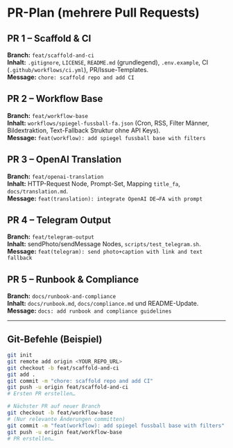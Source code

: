 # PR-Plan (mehrere Pull Requests)

## PR 1 – Scaffold & CI
**Branch:** `feat/scaffold-and-ci`  
**Inhalt:** `.gitignore`, `LICENSE`, `README.md` (grundlegend), `.env.example`, CI (`.github/workflows/ci.yml`), PR/Issue-Templates.  
**Message:** `chore: scaffold repo and add CI`

## PR 2 – Workflow Base
**Branch:** `feat/workflow-base`  
**Inhalt:** `workflows/spiegel-fussball-fa.json` (Cron, RSS, Filter Männer, Bildextraktion, Text-Fallback Struktur ohne API Keys).  
**Message:** `feat(workflow): add spiegel fussball base with filters`

## PR 3 – OpenAI Translation
**Branch:** `feat/openai-translation`  
**Inhalt:** HTTP-Request Node, Prompt-Set, Mapping `title_fa`, `docs/translation.md`.  
**Message:** `feat(translation): integrate OpenAI DE→FA with prompt`

## PR 4 – Telegram Output
**Branch:** `feat/telegram-output`  
**Inhalt:** sendPhoto/sendMessage Nodes, `scripts/test_telegram.sh`.  
**Message:** `feat(telegram): send photo+caption with link and text fallback`

## PR 5 – Runbook & Compliance
**Branch:** `docs/runbook-and-compliance`  
**Inhalt:** `docs/runbook.md`, `docs/compliance.md` und README-Update.  
**Message:** `docs: add runbook and compliance guidelines`

---

## Git-Befehle (Beispiel)
```bash
git init
git remote add origin <YOUR_REPO_URL>
git checkout -b feat/scaffold-and-ci
git add .
git commit -m "chore: scaffold repo and add CI"
git push -u origin feat/scaffold-and-ci
# Ersten PR erstellen…

# Nächster PR auf neuer Branch
git checkout -b feat/workflow-base
# (Nur relevante Änderungen committen)
git commit -m "feat(workflow): add spiegel fussball base with filters"
git push -u origin feat/workflow-base
# PR erstellen…
```
